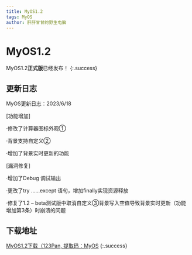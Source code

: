 ```yaml
---
title: MyOS1.2
tags: MyOS
author: 肝肝甘甘的野生电脑
---
```


# MyOS1.2
MyOS1.2**正式版**已经发布！ 
{:.success}  
## 更新日志  
MyOS更新日志：2023/6/18

 [功能增加]

 ·修改了计算器图标外观①

 ·背景支持自定义②

 ·增加了背景实时更新的功能

 [漏洞修复]

 ·增加了Debug 调试输出

 ·更改了try ……except 语句，增加finally实现资源释放

 ·修复了1.2 – beta测试版中取消自定义③背景写入空值导致背景实时更新（功能增加第3条）时崩溃的问题
 ## 下载地址
 [MyOS1.2下载（123Pan, 提取码：MyOS](https://www.123pan.com/s/OEaiVv-hMZrv.html)
 {:.success}  
